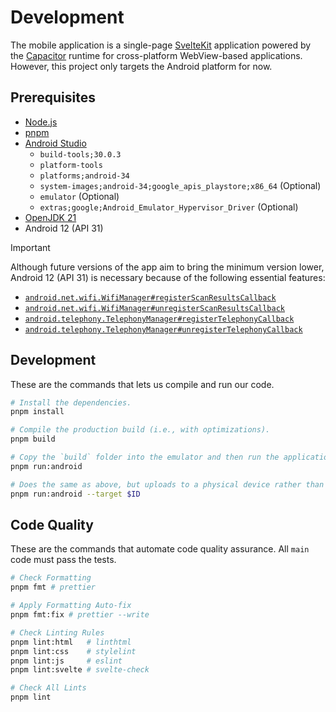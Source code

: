 # Development

The mobile application is a single-page [SvelteKit] application powered by the [Capacitor] runtime for cross-platform WebView-based applications. However, this project only targets the Android platform for now.

[SvelteKit]: https://kit.svelte.dev/
[Capacitor]: https://capacitorjs.com/

## Prerequisites

-   [Node.js]
-   [pnpm]
-   [Android Studio]
    -   `build-tools;30.0.3`
    -   `platform-tools`
    -   `platforms;android-34`
    -   `system-images;android-34;google_apis_playstore;x86_64` (Optional)
    -   `emulator` (Optional)
    -   `extras;google;Android_Emulator_Hypervisor_Driver` (Optional)
-   [OpenJDK 21]
-   Android 12 (API 31)

> [!IMPORTANT]
> Although future versions of the app aim to bring the minimum version lower, Android 12 (API 31) is necessary because of the following essential features:
> * [`android.net.wifi.WifiManager#registerScanResultsCallback`](https://developer.android.com/reference/android/net/wifi/WifiManager#registerScanResultsCallback(java.util.concurrent.Executor,%20android.net.wifi.WifiManager.ScanResultsCallback))
> * [`android.net.wifi.WifiManager#unregisterScanResultsCallback`](https://developer.android.com/reference/android/net/wifi/WifiManager#unregisterScanResultsCallback(android.net.wifi.WifiManager.ScanResultsCallback))
> * [`android.telephony.TelephonyManager#registerTelephonyCallback`](https://developer.android.com/reference/android/telephony/TelephonyManager#registerTelephonyCallback(java.util.concurrent.Executor,%20android.telephony.TelephonyCallback))
> * [`android.telephony.TelephonyManager#unregisterTelephonyCallback`](https://developer.android.com/reference/android/telephony/TelephonyManager#unregisterTelephonyCallback(android.telephony.TelephonyCallback))

[Node.js]: https://nodejs.org/en/download/
[pnpm]: https://pnpm.io/
[Android Studio]: https://developer.android.com/studio
[OpenJDK 21]: https://openjdk.org/projects/jdk/21/

## Development

These are the commands that lets us compile and run our code.

```bash
# Install the dependencies.
pnpm install

# Compile the production build (i.e., with optimizations).
pnpm build

# Copy the `build` folder into the emulator and then run the application.
pnpm run:android

# Does the same as above, but uploads to a physical device rather than an emulator.
pnpm run:android --target $ID
```

## Code Quality

These are the commands that automate code quality assurance. All `main` code must pass the tests.

```bash
# Check Formatting
pnpm fmt # prettier

# Apply Formatting Auto-fix
pnpm fmt:fix # prettier --write

# Check Linting Rules
pnpm lint:html   # linthtml
pnpm lint:css    # stylelint
pnpm lint:js     # eslint
pnpm lint:svelte # svelte-check

# Check All Lints
pnpm lint
```
